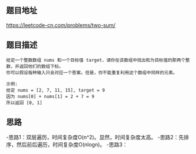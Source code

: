 ## 题目地址
https://leetcode-cn.com/problems/two-sum/

## 题目描述
```
给定一个整数数组 nums 和一个目标值 target，请你在该数组中找出和为目标值的那两个整数，并返回他们的数组下标。
你可以假设每种输入只会对应一个答案。但是，你不能重复利用这个数组中同样的元素。

示例:
给定 nums = [2, 7, 11, 15], target = 9
因为 nums[0] + nums[1] = 2 + 7 = 9
所以返回 [0, 1]
```

## 思路
-思路1：双层遍历，时间复杂度O(n^2)。显然，时间复杂度太高。
-思路2：先排序，然后前后遍历，时间复杂度O(nlogn)。
-思路3：


